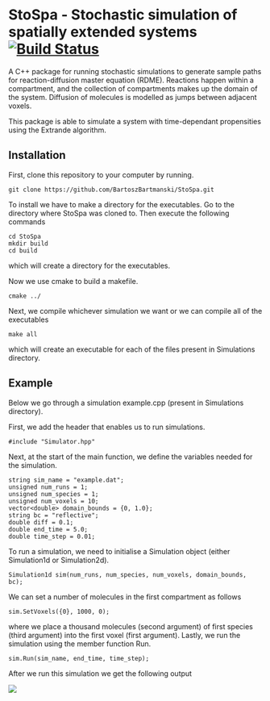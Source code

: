 # StoSpa - Stochastic simulation of spatially extended systems [![Build Status](https://travis-ci.org/BartoszBartmanski/StoSpa.svg?branch=master)](https://travis-ci.org/BartoszBartmanski/StoSpa)

A C++ package for running stochastic simulations to generate sample paths
for reaction-diffusion master equation (RDME). Reactions happen within a compartment,
and the collection of compartments makes up the domain of the system. Diffusion of
molecules is modelled as jumps between adjacent voxels.

This package is able to simulate a system with time-dependant propensities
using the Extrande algorithm.

## Installation

First, clone this repository to your computer by running.
```
git clone https://github.com/BartoszBartmanski/StoSpa.git
```

To install we have to make a directory for the executables. Go to the directory
where StoSpa was cloned to. Then execute the following commands
```
cd StoSpa
mkdir build
cd build
```
which will create a directory for the executables.

Now we use cmake to build a makefile.
```
cmake ../
```
Next, we compile whichever simulation we want or we can compile all of the executables
```
make all
```
which will create an executable for each of the files present in Simulations directory.


## Example

Below we go through a simulation example.cpp (present in Simulations directory).

First, we add the header that enables us to run simulations.
```
#include "Simulator.hpp"
```
Next, at the start of the main function, we define the variables needed
for the simulation.
```
string sim_name = "example.dat";
unsigned num_runs = 1;
unsigned num_species = 1;
unsigned num_voxels = 10;
vector<double> domain_bounds = {0, 1.0};
string bc = "reflective";
double diff = 0.1;
double end_time = 5.0;
double time_step = 0.01;
```
To run a simulation, we need to initialise a Simulation object (either
Simulation1d or Simulation2d).
```
Simulation1d sim(num_runs, num_species, num_voxels, domain_bounds, bc);
```
We can set a number of molecules in the first compartment as follows
```
sim.SetVoxels({0}, 1000, 0);
```
where we place a thousand molecules (second argument) of first species (third argument)
into the first voxel (first argument).
Lastly, we run the simulation using the member function Run.
```
sim.Run(sim_name, end_time, time_step);
```

After we run this simulation we get the following output

![](http://users.ox.ac.uk/~shil4444/misc/sim.gif)
